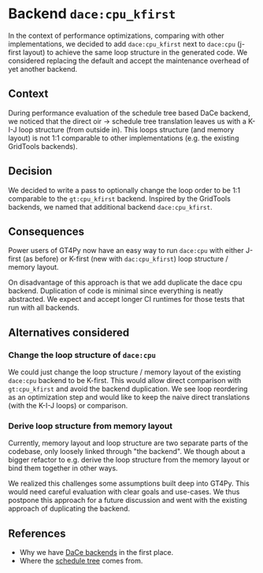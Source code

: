 # Backend `dace:cpu_kfirst`

In the context of performance optimizations, comparing with other implementations, we decided to add `dace:cpu_kfirst` next to `dace:cpu` (j-first layout) to achieve the same loop structure in the generated code. We considered replacing the default and accept the maintenance overhead of yet another backend.

## Context

During performance evaluation of the schedule tree based DaCe backend, we noticed that the direct oir -> schedule tree translation leaves us with a K-I-J loop structure (from outside in). This loops structure (and memory layout) is not 1:1 comparable to other implementations (e.g. the existing GridTools backends).

## Decision

We decided to write a pass to optionally change the loop order to be 1:1 comparable to the `gt:cpu_kfirst` backend. Inspired by the GridTools backends, we named that additional backend `dace:cpu_kfirst`.

## Consequences

Power users of GT4Py now have an easy way to run `dace:cpu` with either J-first (as before) or K-first (new with `dac:cpu_kfirst`) loop structure / memory layout.

On disadvantage of this approach is that we add duplicate the dace cpu backend. Duplication of code is minimal since everything is neatly abstracted. We expect and accept longer CI runtimes for those tests that run with all backends.

## Alternatives considered

### Change the loop structure of `dace:cpu`

We could just change the loop structure / memory layout of the existing `dace:cpu` backend to be K-first. This would allow direct comparison with `gt:cpu_kfirst` and avoid the backend duplication. We see loop reordering as an optimization step and would like to keep the naive direct translations (with the K-I-J loops) or comparison.

### Derive loop structure from memory layout

Currently, memory layout and loop structure are two separate parts of the codebase, only loosely linked through "the backend". We though about a bigger refactor to e.g. derive the loop structure from the memory layout or bind them together in other ways.

We realized this challenges some assumptions built deep into GT4Py. This would need careful evaluation with clear goals and use-cases. We thus postpone this approach for a future discussion and went with the existing approach of duplicating the backend.

## References

- Why we have [DaCe backends](./backend-dace.md) in the first place.
- Where the [schedule tree](./backend-dace-schedule-tree.md) comes from.
